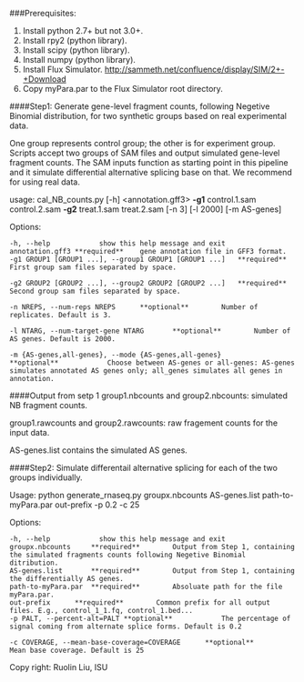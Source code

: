###Prerequisites:
1. Install python 2.7+ but not 3.0+.
2. Install rpy2 (python library).
3. Install scipy (python library).
4. Install numpy (python library).
5. Install Flux Simulator. http://sammeth.net/confluence/display/SIM/2+-+Download
6. Copy myPara.par to the Flux Simulator root directory.

####Step1: Generate gene-level fragment counts, following Negetive Binomial distribution, for two synthetic groups based on real experimental data. 

One group represents control group; the other is for experiment group. Scripts accept two groups of  SAM files and output simulated gene-level fragment counts. The SAM inputs function as starting point in this pipeline and it simulate differential alternative splicing base on that. We recommend for using real data.

usage: cal_NB_counts.py [-h]	<annotation.gff3> 	**-g1** control.1.sam control.2.sam 	**-g2** treat.1.sam treat.2.sam 	[-n 3] 	[-l 2000] 	[-m AS-genes]


Options:

	-h, --help            show this help message and exit
	annotation.gff3	**required**	gene annotation file in GFF3 format.
	-g1 GROUP1 [GROUP1 ...], --group1 GROUP1 [GROUP1 ...]	**required**		First group sam files separated by space.

	-g2 GROUP2 [GROUP2 ...], --group2 GROUP2 [GROUP2 ...]	**required**		Second group sam files separated by space.

	-n NREPS, --num-reps NREPS		**optional**		Number of replicates. Default is 3.

	-l NTARG, --num-target-gene NTARG		**optional**		Number of AS genes. Default is 2000.

	-m {AS-genes,all-genes}, --mode {AS-genes,all-genes}		**optional**			Choose between AS-genes or all-genes: AS-genes simulates annotated AS genes only; all_genes simulates all genes in annotation.

####Output from setp 1
group1.nbcounts and group2.nbcounts: simulated NB fragment counts.

group1.rawcounts and group2.rawcounts: raw fragement counts for the input data.

AS-genes.list contains the simulated AS genes.

####Step2: Simulate differentail alternative splicing for each of the two groups individually. 

Usage: python generate_rnaseq.py 	groupx.nbcounts 	AS-genes.list 	path-to-myPara.par 	out-prefix 	-p 0.2	-c 25

Options:

	-h, --help            show this help message and exit
	groupx.nbcounts		**required**		Output from Step 1, containing the simulated fragments counts following Negetive Binomial ditribution. 
	AS-genes.list		**required**		Output from Step 1, containing the differentially AS genes.
	path-to-myPara.par	**required**		Absoluate path for the file myPara.par.
	out-prefix		**required**		Common prefix for all output files. E.g., control_1_1.fq, control_1.bed...
	-p PALT, --percent-alt=PALT	**optional**			The percentage of signal coming from alternate splice forms. Default is 0.2

	-c COVERAGE, --mean-base-coverage=COVERAGE		**optional**		Mean base coverage. Default is 25

Copy right: Ruolin Liu, ISU

